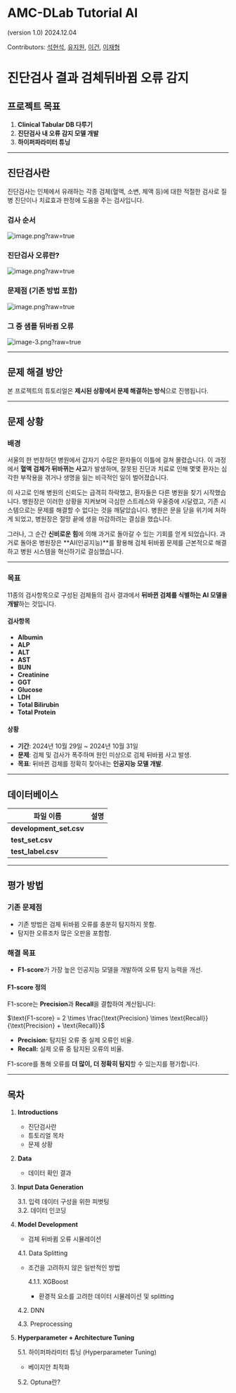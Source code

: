 # AMC-DLab Tutorial AI

(version 1.0) 2024.12.04

Contributors: [석현석](https://github.com/HYEONSEOKROCK), [유지원](https://github.com/Altaaaaaaa), [이건](https://github.com/az8602), [이재형](https://github.com/zeus9656)


# 진단검사 결과 검체뒤바뀜 오류 감지

## **프로젝트 목표**
1. **Clinical Tabular DB 다루기**
2. **진단검사 내 오류 감지 모델 개발**
3. **하이퍼파라미터 튜닝**

---

## **진단검사란**

진단검사는 인체에서 유래하는 각종 검체(혈액, 소변, 체액 등)에 대한 적절한 검사로 질병 진단이나 치료효과 판정에 도움을 주는 검사입니다.

### **검사 순서**
![image.png?raw=true](https://github.com/dlab-amc/DLab-TG-AI/blob/main/images/image1.png?raw=true)

### **진단검사 오류란?**
![image.png?raw=true](https://github.com/dlab-amc/DLab-TG-AI/blob/main/images/image3.png?raw=true)

### **문제점 (기존 방법 포함)**
![image.png?raw=true](https://github.com/dlab-amc/DLab-TG-AI/blob/main/images/image2.png?raw=true)

### **그 중 샘플 뒤바뀜 오류**
![image-3.png?raw=true](https://github.com/dlab-amc/DLab-TG-AI/blob/main/images/image-3.png?raw=true)

---

## **문제 해결 방안**
본 프로젝트의 튜토리얼은 **제시된 상황에서 문제 해결하는 방식**으로 진행됩니다.

---

## **문제 상황**

### **배경**
서울의 한 번창하던 병원에서 갑자기 수많은 환자들이 이틀에 걸쳐 몰렸습니다. 이 과정에서 **혈액 검체가 뒤바뀌는 사고**가 발생하며, 잘못된 진단과 치료로 인해 몇몇 환자는 심각한 부작용을 겪거나 생명을 잃는 비극적인 일이 벌어졌습니다.

이 사고로 인해 병원의 신뢰도는 급격히 하락했고, 환자들은 다른 병원을 찾기 시작했습니다. 병원장은 이러한 상황을 지켜보며 극심한 스트레스와 우울증에 시달렸고, 기존 시스템으로는 문제를 해결할 수 없다는 것을 깨달았습니다. 병원은 문을 닫을 위기에 처하게 되었고, 병원장은 절망 끝에 생을 마감하려는 결심을 했습니다.

그러나, 그 순간 **신비로운 힘**에 의해 과거로 돌아갈 수 있는 기회를 얻게 되었습니다. 과거로 돌아온 병원장은 **AI(인공지능)**를 활용해 검체 뒤바뀜 문제를 근본적으로 해결하고 병원 시스템을 혁신하기로 결심했습니다.

---

### **목표**
11종의 검사항목으로 구성된 검체들의 검사 결과에서 **뒤바뀐 검체를 식별하는 AI 모델을 개발**하는 것입니다.

#### **검사항목**
- **Albumin**
- **ALP**
- **ALT**
- **AST**
- **BUN**
- **Creatinine**
- **GGT**
- **Glucose**
- **LDH**
- **Total Bilirubin**
- **Total Protein**

#### **상황**
- **기간**: 2024년 10월 29일 ~ 2024년 10월 31일
- **문제**: 검체 및 검사가 폭주하며 원인 미상으로 검체 뒤바뀜 사고 발생.
- **목표**: 뒤바뀐 검체를 정확히 찾아내는 **인공지능 모델 개발**.

---

## **데이터베이스**

| 파일 이름              | 설명                                       |
|------------------------|--------------------------------------------|
| **development_set.csv** |  |
| **test_set.csv**        |  |
| **test_label.csv**      |  |

---

## **평가 방법**

### **기존 문제점**
- 기존 방법은 검체 뒤바뀜 오류를 충분히 탐지하지 못함.
- 탐지한 오류조차 많은 오판을 포함함.

### **해결 목표**
- **F1-score**가 가장 높은 인공지능 모델을 개발하여 오류 탐지 능력을 개선.

#### **F1-score 정의**
F1-score는 **Precision**과 **Recall**을 결합하여 계산됩니다:

$\text{F1-score} = 2 \times \frac{\text{Precision} \times \text{Recall}}{\text{Precision} + \text{Recall}}$

- **Precision:** 탐지된 오류 중 실제 오류인 비율.
- **Recall:** 실제 오류 중 탐지된 오류의 비율.

F1-score를 통해 오류를 **더 많이, 더 정확히 탐지**할 수 있는지를 평가합니다.

---

## **목차**

1. **Introductions**
   - 진단검사란
   - 튜토리얼 목차
   - 문제 상황

2. **Data**
   - 데이터 확인 결과

3. **Input Data Generation**

   3.1. 입력 데이터 구성을 위한 피벗팅  
   3.2. 데이터 인코딩

4. **Model Development**
   - 검체 뒤바뀜 오류 시뮬레이션

   4.1. Data Splitting  
   - 조건을 고려하지 않은 일반적인 방법

        4.1.1. XGBoost
        - 환경적 요소를 고려한 데이터 시뮬레이션 및 splitting

   4.2. DNN

   4.3. Preprocessing

5. **Hyperparameter + Architecture Tuning**

   5.1. 하이퍼파라미터 튜닝 (Hyperparameter Tuning)  

   - 베이지안 최적화

   5.2. Optuna란?
